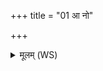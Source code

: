 +++
title = "01 आ नो"

+++
<details><summary>मूलम् (WS)</summary>

आ नो अग्ने सुमतिं सम्भलो गेदिमां कुमारी सह नो भगेन । तु. शौ.सं. २.३६  
जुष्टा वरेषु समनेषु वल्गुरोषं पत्या भवतु सम्भगेयम् ॥ १ ॥
</details>